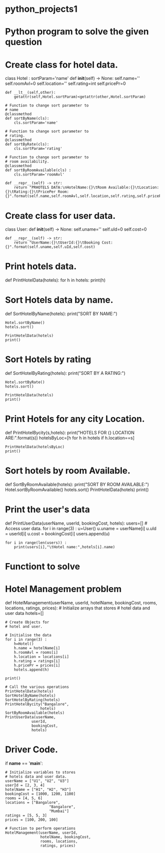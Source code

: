 # python_projects1
# Python program to solve the given question

# Create class for hotel data.
class Hotel :
	sortParam='name'
	def __init__(self) -> None:
		self.name=''
		self.roomAvl=0
		self.location=''
		self.rating=int
		self.pricePr=0
	
	def __lt__(self,other):
		getattr(self,Hotel.sortParam)<getattr(other,Hotel.sortParam)
	
	# Function to change sort parameter to
	# name
	@classmethod
	def sortByName(cls):
		cls.sortParam='name'

	# Function to change sort parameter to
	# rating.
	@classmethod
	def sortByRate(cls):
		cls.sortParam='rating'

	# Function to change sort parameter to
	# room availability.
	@classmethod
	def sortByRoomAvailable(cls) :
		cls.sortParam='roomAvl'
	
	def __repr__(self) -> str:
		return "PRHOTELS DATA:\nHotelName:{}\tRoom Available:{}\tLocation:{}\tRating:{}\tPricePer Room:{}".format(self.name,self.roomAvl,self.location,self.rating,self.pricePr)


# Create class for user data.
class User:
	def __init__(self) -> None:
		self.uname=''
		self.uId=0
		self.cost=0

	def __repr__(self) -> str:
		return "UserName:{}\tUserId:{}\tBooking Cost:{}".format(self.uname,self.uId,self.cost)




# Print hotels data.
def PrintHotelData(hotels):
	for h in hotels:
		print(h)


# Sort Hotels data by name.
def SortHotelByName(hotels):
	print("SORT BY NAME:")

	Hotel.sortByName()
	hotels.sort()

	PrintHotelData(hotels)
	print()


# Sort Hotels by rating
def SortHotelByRating(hotels):
	print("SORT BY A RATING:")

	Hotel.sortByRate()
	hotels.sort()
	
	PrintHotelData(hotels)
	print()


# Print Hotels for any city Location.
def PrintHotelBycity(s,hotels):
	print("HOTELS FOR {} LOCATION ARE:".format(s))
	hotelsByLoc=[h for h in hotels if h.location==s]
	
	PrintHotelData(hotelsByLoc)
	print()



# Sort hotels by room Available.
def SortByRoomAvailable(hotels):
	print("SORT BY ROOM AVAILABLE:")
	Hotel.sortByRoomAvailable()
	hotels.sort()
	PrintHotelData(hotels)
	print()


# Print the user's data
def PrintUserData(userName, userId, bookingCost, hotels):
	users=[]
	# Access user data.
	for i in range(3) :
		u=User()
		u.uname = userName[i]
		u.uId = userId[i]
		u.cost = bookingCost[i]
		users.append(u)

	for i in range(len(users)) :
		print(users[i],"\tHotel name:",hotels[i].name)
	


# Functiont to solve
# Hotel Management problem
def HotelManagement(userName,
					userId,
					hotelName,
					bookingCost,
					rooms,
					locations,
					ratings,
					prices):
	# Initialize arrays that stores
	# hotel data and user data
	hotels=[]

	# Create Objects for
	# hotel and user.

	# Initialise the data
	for i in range(3) :
		h=Hotel()
		h.name = hotelName[i]
		h.roomAvl = rooms[i]
		h.location = locations[i]
		h.rating = ratings[i]
		h.pricePr = prices[i]
		hotels.append(h)
	
	print()

	# Call the various operations
	PrintHotelData(hotels)
	SortHotelByName(hotels)
	SortHotelByRating(hotels)
	PrintHotelBycity("Bangalore",
					hotels)
	SortByRoomAvailable(hotels)
	PrintUserData(userName,
				userId,
				bookingCost,
				hotels)


# Driver Code.
if __name__ == '__main__':

	# Initialize variables to stores
	# hotels data and user data.
	userName = ["U1", "U2", "U3"]
	userId = [2, 3, 4] 
	hotelName = ["H1", "H2", "H3"] 
	bookingCost = [1000, 1200, 1100]
	rooms = [4, 5, 6] 
	locations = ["Bangalore",
						"Bangalore",
						"Mumbai"]
	ratings = [5, 5, 3]
	prices = [100, 200, 100] 

	# Function to perform operations
	HotelManagement(userName, userId,
					hotelName, bookingCost,
					rooms, locations,
					ratings, prices)
